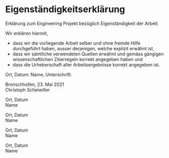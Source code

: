 # Eigenständigkeitserklärung

Erklärung zum Engineering Projekt bezüglich Eigenständigkeit der Arbeit:

Wir erklären hiermit,

- dass wir die vorliegende Arbeit selber und ohne fremde Hilfe durchgeführt haben, ausser derjenigen, welche explizit erwähnt ist,
- dass wir sämtliche verwendeten Quellen erwähnt und gemäss gängigen wissenschaftlichen Zitierregeln korrekt angegeben haben und
- dass die Urheberschaft aller Arbeitsergebnisse korrekt angegeben ist.

Ort, Datum:
Name, Unterschrift:

Bronschhofen, 23. Mai 2021\
Christoph Scheiwiller

Ort, Datum\
Name

Ort, Datum\
Name

Ort, Datum\
Name

Ort, Datum\
Name
